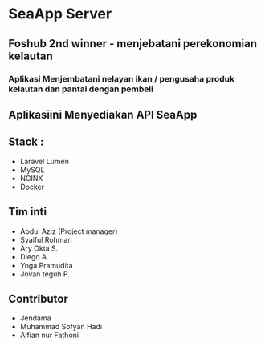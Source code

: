 # SeaApp Server
## Foshub 2nd winner - menjebatani perekonomian kelautan

### Aplikasi Menjembatani nelayan ikan / pengusaha produk kelautan dan pantai dengan pembeli 

## Aplikasiini Menyediakan API SeaApp

## Stack :
- Laravel Lumen
- MySQL
- NGINX
- Docker


## Tim inti
- Abdul Aziz (Project manager)
- Syaiful Rohman
- Ary Okta S.
- Diego A.
- Yoga Pramudita
- Jovan teguh P.

## Contributor

- Jendama
- Muhammad Sofyan Hadi
- Alfian nur Fathoni
